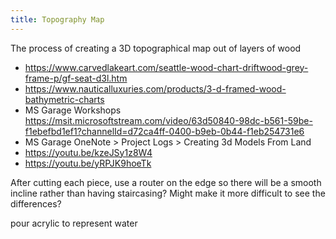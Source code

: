 ```yaml
---
title: Topography Map
---
```


The process of creating a 3D topographical map out of layers of wood

- <https://www.carvedlakeart.com/seattle-wood-chart-driftwood-grey-frame-p/gf-seat-d3l.htm>
- <https://www.nauticalluxuries.com/products/3-d-framed-wood-bathymetric-charts>
- MS Garage Workshops <https://msit.microsoftstream.com/video/63d50840-98dc-b561-59be-f1ebefbd1ef1?channelId=d72ca4ff-0400-b9eb-0b44-f1eb254731e6>
- MS Garage OneNote > Project Logs > Creating 3d Models From Land
- <https://youtu.be/kzeJSy1z8W4>
- <https://youtu.be/yRPJK9hoeTk>

After cutting each piece, use a router on the edge so there will be a smooth incline rather than having staircasing?
Might make it more difficult to see the differences?

pour acrylic to represent water
